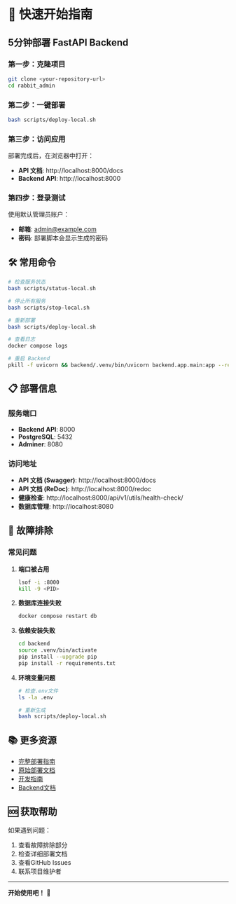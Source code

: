 # 🚀 快速开始指南

## 5分钟部署 FastAPI Backend

### 第一步：克隆项目
```bash
git clone <your-repository-url>
cd rabbit_admin
```

### 第二步：一键部署
```bash
bash scripts/deploy-local.sh
```

### 第三步：访问应用
部署完成后，在浏览器中打开：
- **API 文档**: http://localhost:8000/docs
- **Backend API**: http://localhost:8000

### 第四步：登录测试
使用默认管理员账户：
- **邮箱**: admin@example.com
- **密码**: 部署脚本会显示生成的密码

## 🛠️ 常用命令

```bash
# 检查服务状态
bash scripts/status-local.sh

# 停止所有服务
bash scripts/stop-local.sh

# 重新部署
bash scripts/deploy-local.sh

# 查看日志
docker compose logs

# 重启 Backend
pkill -f uvicorn && backend/.venv/bin/uvicorn backend.app.main:app --reload --host 0.0.0.0 --port 8000
```

## 📋 部署信息

### 服务端口
- **Backend API**: 8000
- **PostgreSQL**: 5432
- **Adminer**: 8080

### 访问地址
- **API 文档 (Swagger)**: http://localhost:8000/docs
- **API 文档 (ReDoc)**: http://localhost:8000/redoc
- **健康检查**: http://localhost:8000/api/v1/utils/health-check/
- **数据库管理**: http://localhost:8080

## 🔧 故障排除

### 常见问题

1. **端口被占用**
   ```bash
   lsof -i :8000
   kill -9 <PID>
   ```

2. **数据库连接失败**
   ```bash
   docker compose restart db
   ```

3. **依赖安装失败**
   ```bash
   cd backend
   source .venv/bin/activate
   pip install --upgrade pip
   pip install -r requirements.txt
   ```

4. **环境变量问题**
   ```bash
   # 检查.env文件
   ls -la .env
   
   # 重新生成
   bash scripts/deploy-local.sh
   ```

## 📚 更多资源

- [完整部署指南](./DEPLOYMENT_README.md)
- [原始部署文档](./deployment.md)
- [开发指南](./development.md)
- [Backend文档](./backend/README.md)

## 🆘 获取帮助

如果遇到问题：
1. 查看故障排除部分
2. 检查详细部署文档
3. 查看GitHub Issues
4. 联系项目维护者

---

**开始使用吧！** 🎉 